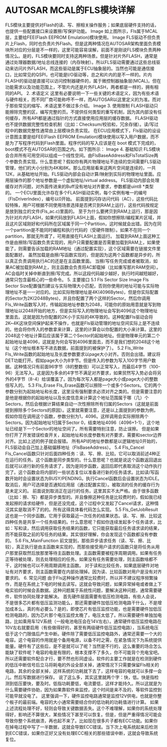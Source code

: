 # AUTOSAR MCAL的FLS模块详解

FLS模块主要提供对Flash的读、写、擦相关操作服务；如果底层硬件支持的话，也提供一些配置接口来设置擦/写保护功能。
Image
如上图所示，Fls属于MCAL层，主要给FEE(Flash EEPROM Emulation)模块使用。
Image
FLS驱动不但负责片上Flash，同时也负责片外Flash。但是这两种情况在AUTOSAR架构里面负责模块所对应的分层是不一样的，这里可能容易误解，前面不是刚说FLS模块负责两种情况么。是的，FLS模块要同时支持这两种场景。但是针对片外FLASH，通常是通过处理器数据/地址总线连接的（内存映射）。所以FLS驱动需要通过这些总线驱动来访问片外FLASH，而这些驱动是属于ECU抽象层的。当然也可能是通信接口，比如常见的QSPI，也可能是I/O驱动等，总之和片内的是不一样的。片内FLASH的驱动是直接可以访问控制器硬件的，属于微控制器抽象层(MCAL)。但在功能需求以及功能范围上，不管片内还是片外FLASH，两者都是一样的，拥有相同的API。
2. 术语定义
这里有必要说明一下一些关键的术语定义，因为有些术语与硬件相关，而不同厂商可能称呼不一样，而AUTOSAR以这里定义的为准。而对于那些常见的缩写、术语这里不做过多介绍。
Image
3. 使用限制
FLASH驱动只能擦除完整的区，编写完整的页。不提供任何类型的重写机制，因为其内部没有任何缓存，所有API都是通过指针的方式直接使用应用层的缓存数据。
FLASH驱动也不提供数据完整性检查机制（比如：Checksum/校验和，冗余存储）。读/写过程中的数据完整性通常由上层模块负责实现。
在ECU应用模式下，Fls驱动的设设计意图主要是给FEE(Flash EEPROM Emulation)模块使用以写入用户数据，而不是为了写程序代码到Flash里面。程序代码的写入应该是在 boot 模式下完成的，boot模式不在AUTOSAR的范围之内。如下图所示：
Image
4. 基础知识
FLS模块会合并所有可用空间以组成一个线性空间。由FlsBaseAddress和FlsTotalSize两个参数负责实现。什么意思呢？假如你有两片物理地址不连续的空间需要FLS驱动管理，他们的大小分别为4K和8K。那么应用层看来这两片空间是连续的，一共12K，从基础地址开始。FLS驱动内部会自动计算/映射到实际的物理地址里面。应用层操作的那个地址参数是一个虚拟地址/virtual address。
FLS驱动内部会处理缓存对齐问题，对外面传进来的Buff没有地址对齐要求，参数都是uint8 *类型的。
一个ECU里面允许存在多个FLASH驱动实例，每个实例有唯一的编号（FlsDriverIndex），编号以0开始。
前面提到闪存访问代码（AC），这些代码比较特殊，用户可根据不同使用场景选择是否拷贝到RAM上运行，这些代码按规定是放到独立的文件(Fls_ac.c)里面的。
至于为什么要拷贝到RAM上运行，那是因为针对片内FLASH，如果代码放到FLASH上面，假如你想擦除/编程某片区域，并且这片区域刚好和代码所在区域属于同一个Partition，这时候就会出错。因为在同一个partition是不能同时编程和执行代码的（受硬件限制）。如果不在同一个partition，那就无所谓了，可用直接在FLASH上面运行。
加载到RAM上面这种工作是由擦除/写函数负责实现的，用户只需要配置是否需要加载到RAM上，如果使能了，则需要告诉加载的RAM地址（通过配置实现），这个区域需要在链接文件里面配置好。
虽然加载是由擦/写函数实现的，但是因为这两个函数都是异步的，所以真正负责调用执行AC的还是在主函数里面。
当擦/写任务完成或者被取消，如果AC被加载到RAM上，则主函数会负责将AC卸载掉（比如重写那片RAM空间）。
AC会临时关掉中断直到擦/写完成。所以这段代码越少越好，执行时间越短越好，通常只包含最核心的一些命令。
5. 主要接口
5.1 Fls Sector Size
Image
Fls Sector Size配置强烈建议与实际物理大小匹配，否则你使用的地址可能与实际物理地址不是一一对应的。比如实际物理地址是4K(4096Bytes)，但是你实际配置的Sector为2K(2048Bytes)，并且你配置了两个这样的Sector。然后你调用Fls_Write函数写入时，传输起始地址参数为2048，可能你的原始用意就是写到物理地址以2048开始的地方，但是实际写入的物理地址会写到4096这个物理地址里面去。这就是因为你配置的2K小于实际的4K导致的。这种配置Fls驱动会将2K~4K这块空间保护起来不操作，也就是Fls驱动管理的地址空间实际上是不连续的。他会将你传入的参数拿来计算，这里的计算会以你配置的大小来计算。这里的2048这个地址计算后应该属于第二个Sector的起始地址。但是物理单元的第二个起始地址是4096，这就是为何会写到4096里面去，而不是我们想的2048这个地址（这个地址根本写不进去数据，前面提到的被保护了）。
5.2 Fls_Write
Fls_Write函数的起始地址及长度参数要求以page大小对齐。否则会出错。建议将DET功能打开。假如page大小为8字节。但是传入的参数为写入100字节用户数据。这种情况只有前面96字节（8的整数倍）可以正常写入，而最后4字节（100-96）无法写入。这是因为多余的4字节不满足对齐要求，如果贸然写入势必会将另外的4字节（8-4）给误覆盖了。因为每次写入都是page大小或page大小的整数倍写入的。
5.3 Fls_Erase
Fls_Erase函数可以擦除一个或多个Sectors。它的两个参数分别为起始地址和长度，这里没有强制要求必须对齐之类的。但是需要注意的是他是根据你的起始地址以及长度信息来计算这个地址范围属于哪（几）个Sectors，然后会根据计算结果自动一次性擦除所有归属的Sectors（这就是前面提到擦除多个Sectors的原因）。这里就需要注意，还是以上面提到的参数为例，假如你现在调用这个函数，参数分别为1，4096。这样调用会实际擦除两个Sectors。因为起始地址1归属于Sector 0，结束地址4096（4096+1-1），这个地址已经是下一个Sector的地址空间了。所有需要特别注意，防止误擦。
但是如果你打开了开发错误检查开关，起始地址和长度参数有对齐要求，需要和sector边界对齐。比如上述的例子就会报错。
所有API的地址参数都是以逻辑地址0开始的，FLS驱动会自己加上基础偏移地址（FlsBaseAddress）。
5.4 Fls_Cancel
Fls_Cancel函数只针对后面四种任务：读、写、擦、比较。它可以取消前述4种正在运行的任务。这个函数是同步类型的。什么意思呢？也就是说这个函数返回退出后就可以进行新的任务请求了，因为是同步函数，返回后即代表取消这个动作执行完了。这个函数会将内部的一些状态复位以准备进行新的任务请求。比如读/写函数开始时会设置状态为BUSY/PENDING。执行Cancel函数后会设置状态为IDLE。取消后，用户可选择是否通知应用层（通过配置实现）。被取消的任务的缓存行为是未定义的。
前面说到取消正在运行的任务。这里其实不太严格。由于很多函数（比如：擦、写）都是异步类型的。并且像擦这种任务是比较费时的，假如我已经发起擦的请求给硬件，但是还没完成，这个过程中又发起了Cancel请求，这种情况其实是取消不了的的。所有这得具体看代码怎么实现。
5.5 Fls_GetJobResult
这也是一个同步函数。它用于获取最近一次任务的结果状态。读、写、擦、比较这四种任务是共享一个任务结果的。什么意思呢？假如你连续发起多个任务请求，比如：写和读，然后调用获取任务结果的函数，它只能获取最后任务请求读的结果，而不能获取之前的写任务的结果。其实很好理解，你会发现这个函数都没有参数的。
5.6 Fls_MainFunction
前文提到，那些异步请求任务（读、写、擦、比较），真正执行是由主函数来实现的，而那些接受用户请求的函数只是将任务从用户那里获取然后放那里等待主函数处理。主函数需要被程序周期调用。如果有任务正等待被处理，则去处理相应的任务。如果没有任务需要处理，则主函数啥都不干，这时候也可以不用周期调用主函数。
对于读和比较任务，如果底层硬件对地址有对齐要求，则主函数需要在内部处理掉。因为读、比较函数对用户是没有对齐要求的。
6. 常见问题
由于Fls这种操作通常比较费时，所以并不建议程序频繁操作，而是在系统上下电的时候去读写。这就会导致问题，如果异常掉电或者做上下电实验的时候会丢数据。这种问题属于系统性问题，要解决这种问题，通常需要硬件，软件协同处理才能解决。
首先硬件层面需要有低压检测电路，有些人会说，不是很多芯片都有低压监测功能么，那还需要硬件加低压检测电路干什么，不是增加成本么，真的有必要么？是的，即使芯片有低压监控功能，也是需要硬件加低压检测电路的，因为芯片那个电压监控太晚了，电压太低了。所以需要硬件单独加电路，比如乘用车12V系统（一般电池电压会在14V左右）。通常硬件低压监控电路在10V左右就要启用（有些做得好的，甚至有两级硬件低压监控电路），当系统电压低于这个门限值后产生中断。硬件除了需要低压监控电路外，通常还需要一个大的电容。这个电容的作用就是个备用电源，以备不时之需，在紧急情况下为系统提供能量。硬件有了这些后，是不是就可以了呢？当然是不行的，这么重要的场合怎么能缺了软件呢？电容的电是有限的，根本支撑不了多久，你不可能背个充电宝吧。所以还需要软件配合才行，要不然也形同虚设。软件的主要工作就是在检测到硬件的低压中断信号后立马将耗电的外设全部关掉，通常情况下只需要保留Fls相关的电路，其余的全部关掉，这样系统的功耗就下去了，这样电容的电就可以多撑一会儿。然后写数据进行保存。
说了这么多，其实这里就两个字：快，低。快是指检测到低压要快，要及时。低指功耗要低，电流要低，这样才能持久。所以这就是为什么需要硬件协助，因为如果靠软件来监控，这个时间是来不及的，等软件监控到可能早就没电了。
这里强调一下，硬件监控电路通常是监控12V供电，也就是你整个板子的最前端。电容的大小通常需要结合你的低功耗的功耗值进行计算。
如果上述流程处理不好，轻则会导致关键数据丢失。这个不难理解，如果你的系统处理得好，影响还不算很大，某些情况下甚至可以恢复。但是，但是严重得情况可能会导致你整个系统崩溃，再也起不来了。比如现在很多片子都有ECC功能。如果你在掉电过程中写了一半数据，这就会导致ECC错误。当下次上电系统起来后检测到ECC错误，如果你正好又没有处理ECC相关的那些错误中断，这就会导致系统复位。